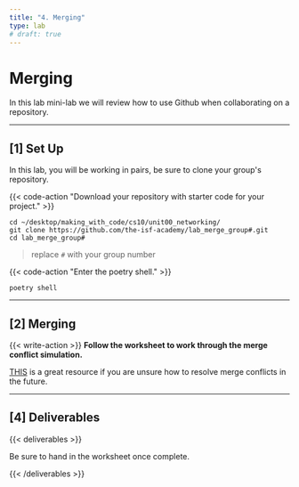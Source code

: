 ```yaml
---
title: "4. Merging"
type: lab
# draft: true
---
```


# Merging

In this lab mini-lab we will review how to use Github when collaborating on a repository. 

---


## [1] Set Up

In this lab, you will be working in pairs, be sure to clone your group's repository. 

{{< code-action "Download your repository with starter code for your project." >}}

```shell
cd ~/desktop/making_with_code/cs10/unit00_networking/
git clone https://github.com/the-isf-academy/lab_merge_group#.git
cd lab_merge_group#
```
> replace `#` with your group number 


{{< code-action "Enter the poetry shell." >}}
```shell
poetry shell
```


---


## [2] Merging

{{< write-action >}} **Follow the worksheet to work through the merge conflict simulation.**

[THIS](https://www.freecodecamp.org/news/resolve-merge-conflicts-in-git-a-practical-guide/
) is a great resource if you are unsure how to resolve merge conflicts in the future. 



---

## [4] Deliverables

{{< deliverables >}}  


Be sure to hand in the worksheet once complete. 


{{< /deliverables >}}

